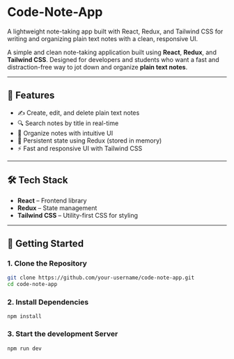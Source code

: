 # Code-Note-App
A lightweight note-taking app built with React, Redux, and Tailwind CSS for writing and organizing plain text notes with a clean, responsive UI.


A simple and clean note-taking application built using **React**, **Redux**, and **Tailwind CSS**. Designed for developers and students who want a fast and distraction-free way to jot down and organize **plain text notes**.

---

## 🔧 Features

- ✍️ Create, edit, and delete plain text notes
- 🔍 Search notes by title in real-time
- 📁 Organize notes with intuitive UI
- 💾 Persistent state using Redux (stored in memory)
- ⚡ Fast and responsive UI with Tailwind CSS

---

## 🛠️ Tech Stack

- **React** – Frontend library
- **Redux** – State management
- **Tailwind CSS** – Utility-first CSS for styling

---

## 🚀 Getting Started

### 1. Clone the Repository

```bash
git clone https://github.com/your-username/code-note-app.git
cd code-note-app
```

### 2. Install Dependencies

```
npm install
```

### 3. Start the development Server

```
npm run dev
```
